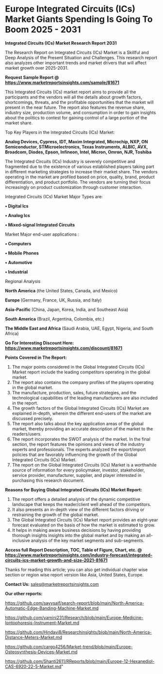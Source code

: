 # Europe Integrated Circuits (ICs) Market Giants Spending Is Going To Boom 2025 - 2031

<strong>Integrated Circuits (ICs) Market Research Report 2031</strong>

The Research Report on Integrated Circuits (ICs) Market is a Skillful and Deep Analysis of the Present Situation and Challenges. This research report also analyzes other important trends and market drivers that will affect market growth over 2025-2031.

<strong>Request Sample Report @ <a href=https://www.marketreportsinsights.com/sample/81671>https://www.marketreportsinsights.com/sample/81671</a></strong>

This Integrated Circuits (ICs) market report aims to provide all the participants and the vendors will all the details about growth factors, shortcomings, threats, and the profitable opportunities that the market will present in the near future. The report also features the revenue share, industry size, production volume, and consumption in order to gain insights about the politics to contest for gaining control of a large portion of the market share.

Top Key Players in the Integrated Circuits (ICs) Market:

<strong>Analog Devices, Cypress, IDT, Maxim Integrated, Microchip, NXP, ON Semiconductor, STMicroelectronics, Texas Instruments, ALBIC, AVX, Broadcom, Diodes, Epson, Infineon, Intel, Micron, Omron, NJR, Toshiba</strong>

The Integrated Circuits (ICs) Industry is severely competitive and fragmented due to the existence of various established players taking part in different marketing strategies to increase their market share. The vendors operating in the market are profiled based on price, quality, brand, product differentiation, and product portfolio. The vendors are turning their focus increasingly on product customization through customer interaction.

Integrated Circuits (ICs) Market Major Types are:

<strong>• Digital Ics

• Analog Ics

• Mixed-signal Integrated Circuits</strong>

Market Major end-user applications :

<strong>• Computers

• Mobile Phones

• Automotive

• Industrial</strong>

Regional Analysis

</u><strong><b>North America</b></strong> (the United States, Canada, and Mexico)

<strong><b>Europe </b></strong>(Germany, France, UK, Russia, and Italy)

<strong><b>Asia-Pacific</b></strong> (China, Japan, Korea, India, and Southeast Asia)

<strong><b>South America</b></strong> (Brazil, Argentina, Colombia, etc.)

<strong><b>The Middle East and Africa</b></strong> (Saudi Arabia, UAE, Egypt, Nigeria, and South Africa)

<strong>Go For Interesting Discount Here: <a href=https://www.marketreportsinsights.com/discount/81671>https://www.marketreportsinsights.com/discount/81671</a></strong>

<strong>Points Covered in The Report:</strong>
<ol>
  <li>The major points considered in the Global Integrated Circuits (ICs) Market report include the leading competitors operating in the global market.</li>
  <li>The report also contains the company profiles of the players operating in the global market.</li>
  <li>The manufacture, production, sales, future strategies, and the technological capabilities of the leading manufacturers are also included in the report.</li>
  <li>The growth factors of the Global Integrated Circuits (ICs) Market are explained in-depth, wherein the different end-users of the market are discussed precisely.</li>
  <li>The report also talks about the key application areas of the global market, thereby providing an accurate description of the market to the readers/users.</li>
  <li>The report incorporates the SWOT analysis of the market. In the final section, the report features the opinions and views of the industry experts and professionals. The experts analyzed the export/import policies that are favorably influencing the growth of the Global Integrated Circuits (ICs) Market.</li>
  <li>The report on the Global Integrated Circuits (ICs) Market is a worthwhile source of information for every policymaker, investor, stakeholder, service provider, manufacturer, supplier, and player interested in purchasing this research document.</li>
</ol>
<strong>Reasons for Buying Global Integrated Circuits (ICs) Market Report:</strong>

<ol>
  <li>The report offers a detailed analysis of the dynamic competitive landscape that keeps the reader/client well ahead of the competitors.</li>
  <li>It also presents an in-depth view of the different factors driving or restraining the growth of the global market.</li>
  <li>The Global Integrated Circuits (ICs) Market report provides an eight-year forecast evaluated on the basis of how the market is estimated to grow.</li>
  <li>It helps in making aware business decisions by having providing thorough insights insights into the global market and by making an all-inclusive analysis of the key market segments and sub-segments.</li>
</ol>
<strong>Access full Report Description, TOC, Table of Figure, Chart, etc. @ <a href=https://www.marketreportsinsights.com/industry-forecast/integrated-circuits-ics-market-growth-and-size-2021-81671>https://www.marketreportsinsights.com/industry-forecast/integrated-circuits-ics-market-growth-and-size-2021-81671</a></strong>


Thanks for reading this article; you can also get individual chapter wise section or region wise report version like Asia, United States, Europe.

<strong>Contact Us:</strong>
sales@marketreportsinsights.com

<strong>Our other reports:</strong>

<a href=https://github.com/sayysaif/search-report/blob/main/North-America-Automatic-Edge-Banding-Machine-Market.md>https://github.com/sayysaif/search-report/blob/main/North-America-Automatic-Edge-Banding-Machine-Market.md</a>

<a href=https://github.com/yamini231/Research/blob/main/Europe-Medicine-Iontophoresis-Instrument-Market.md>https://github.com/yamini231/Research/blob/main/Europe-Medicine-Iontophoresis-Instrument-Market.md</a>

<a href=https://github.com/Hindavi8/Researchinsights/blob/main/North-America-Distance-Meters-Market.md>https://github.com/Hindavi8/Researchinsights/blob/main/North-America-Distance-Meters-Market.md</a>

<a href=https://github.com/cargo4256/Market-trend/blob/main/Europe-Osteosynthesis-Devices-Market.md>https://github.com/cargo4256/Market-trend/blob/main/Europe-Osteosynthesis-Devices-Market.md</a>

<a href=https://github.com/Shanti2611/RReports/blob/main/Europe-12-Hexanediol-CAS-6920-22-5-Market.md>https://github.com/Shanti2611/RReports/blob/main/Europe-12-Hexanediol-CAS-6920-22-5-Market.md</a>"
